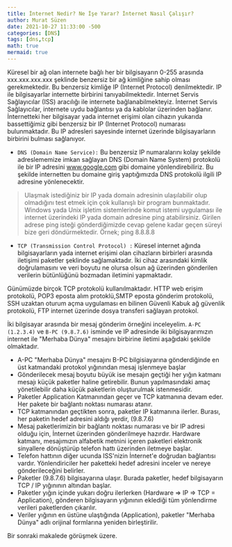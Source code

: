```yaml
---
title: İnternet Nedir? Ne İşe Yarar? İnternet Nasıl Çalışır?
author: Murat Süzen
date: 2021-10-27 11:33:00 -500
categories: [DNS]
tags: [dns,tcp]
math: true
mermaid: true
---
```


Küresel bir ağ olan internete bağlı her bir bilgisayarın 0-255 arasında xxx.xxx.xxx.xxx şeklinde benzersiz bir ağ kimliğine sahip olması gerekmektedir. Bu benzersiz kimliğe IP (Internet Protocol) denilmektedir. IP ile bilgisayarlar internette birbirini tanıyabilmektedir. Internet Servis Sağlayıcılar (ISS) aracılığı ile internete bağlanabilmekteyiz. İnternet Servis Sağlayıcılar, internete uydu bağlantısı ya da kablolar üzerinden bağlanır. İnternetteki her bilgisayar yada internet erişimi olan cihazın yukarıda bassettiğimiz gibi benzersiz bir IP (Internet Protocol) numarası bulunmaktadır. Bu IP adresleri sayesinde internet üzerinde bilgisayarların birbirini bulması sağlanıyor. 

- `DNS (Domain Name Service):` Bu benzersiz IP numaralarını kolay şekilde adreslememize imkan sağlayan DNS (Domain Name System) protokolü ile bir IP adresini www.google.com gibi domaine yönlendirebiliriz. Bu şekilde internetten bu domaine giriş yaptığımızda DNS protokolü ilgili IP adresine yönlenecektir. 

> Ulaşmak istediğiniz bir IP yada domain adresinin ulaşılabilir olup olmadığını test etmek için çok kullanışlı bir program bunmaktadır. Windows yada Unix işletim sistemlerinde komut istemi uygulaması ile internet üzerindeki IP yada domain adresine ping atabilirsiniz. Girilen adrese ping isteği gönderdiğimizde cevap gelene kadar geçen süreyi bize geri döndürmektedir. Örnek; ping 8.8.8.8

- `TCP (Transmission Control Protocol) :` Küresel internet ağında bilgisayarların yada internet erişimi olan cihazların birbirleri arasında iletişimi paketler şeklinde sağlamaktadır. İki cihaz arasındaki kimlik doğrulamasını ve veri boyutu ne olursa olsun ağ üzerinden gönderilen verilerin bütünlüğünü bozmadan iletimini yapmaktadır. 

Günümüzde birçok TCP protokolü kullanılmaktadır. HTTP web erişim protokolü, POP3 eposta alım protoklü,SMTP eposta gönderim protokolü, SSH uzaktan oturum açma uygulaması en bilinen Güvenli Kabuk ağ güvenlik protokolü, FTP internet üzerinde dosya transferi sağlayan protokol.

İki bilgisayar arasında bir mesaj gönderim örneğini inceleyelim. `A-PC (1.2.3.4)` ve `B-PC (9.8.7.6)`  isminde ve IP adresinde iki bilgisayarımızın internet ile "Merhaba Dünya" mesajını birbirine iletimi aşağıdaki şekilde olmaktadır.

- A-PC "Merhaba Dünya" mesajını B-PC bilgisiayarına gönderdiğinde en üst katmandaki protokol yığınından mesaj işlenmeye başlar
- Gönderilecek mesaj boyutu büyük ise mesajın geçtiği her yığın katmanı mesajı küçük paketler haline getirebilir. Bunun yapılmasındaki amaç yönetilebilir daha küçük paketlerin oluşturulmak istenmesidir.
- Paketler Application Katmanından geçer ve TCP katmanına devam eder. Her pakete bir bağlantı noktası numarası atanır. 
- TCP katmanından geçtikten sonra, paketler IP katmanına ilerler. Burası, her paketin hedef adresini aldığı yerdir, (9.8.7.6) 
- Mesaj paketlerimizin bir bağlantı noktası numarası ve bir IP adresi olduğu için, İnternet üzerinden gönderilmeye hazırdır. Hardware katmanı, mesajımızın alfabetik metnini içeren paketleri elektronik sinyallere dönüştürüp telefon hattı üzerinden iletmeye başlar.
- Telefon hattının diğer ucunda ISS'nizin İnternet'e doğrudan bağlantısı vardır. Yönlendiriciler her paketteki hedef adresini inceler ve nereye gönderileceğini belirler. 
- Paketler (9.8.7.6) bilgisayarına ulaşır. Burada paketler, hedef bilgisayarın TCP / IP yığınının altından başlar.
- Paketler yığın içinde yukarı doğru ilerlerken (Hardware => IP => TCP = Application), gönderen bilgisayarın yığınının eklediği tüm yönlendirme verileri paketlerden çıkarılır.
- Veriler yığının en üstüne ulaştığında (Application), paketler "Merhaba Dünya" adlı orijinal formlarına yeniden birleştirilir.


Bir sonraki makalede görüşmek üzere.